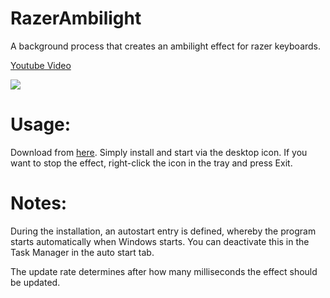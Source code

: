 # RazerAmbilight
A background process that creates an ambilight effect for razer keyboards.

[Youtube Video](https://www.youtube.com/watch?v=ifXCZJyoKsw)

![](ambi_small.gif)


# Usage:
Download from [here](https://github.com/nicojeske/RazerAmbilight/releases/tag/1.5).
Simply install and start via the desktop icon.
If you want to stop the effect, right-click the icon in the tray and press Exit.

# Notes:
During the installation, an autostart entry is defined, whereby the program starts automatically when Windows starts. You can deactivate this in the Task Manager in the auto start tab. 

The update rate determines after how many milliseconds the effect should be updated.
